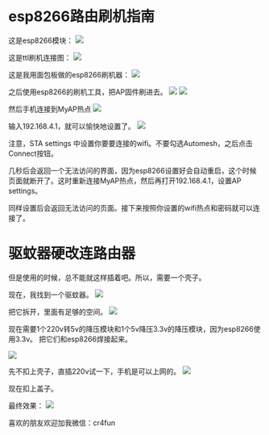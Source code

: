 # esp8266路由刷机指南

这是esp8266模块：
![](./1.png)

这是ttl刷机连接图：
![](./2.png)

这是我用面包板做的esp8266刷机器：
![](./3.png)


之后使用esp8266的刷机工具，把AP固件刷进去。
![](./4.png)
![](./5.png)

然后手机连接到MyAP热点
![](./6.png)

输入192.168.4.1，就可以愉快地设置了。
![](./7.png)

注意，STA settings 中设置你要要连接的wifi。不要勾选Automesh，之后点击Connect按钮。

几秒后会返回一个无法访问的界面，因为esp8266设置好会自动重启，这个时候页面就断开了。这时重新连接MyAP热点，然后再打开192.168.4.1，设置AP settings。

同样设置后会返回无法访问的页面。接下来按照你设置的wifi热点和密码就可以连接了。

# 驱蚊器硬改连路由器

但是使用的时候，总不能就这样插着吧。所以，需要一个壳子。

现在，我找到一个驱蚊器。
![](./8.png)

把它拆开，里面有足够的空间。
![](./9.png)

现在需要1个220v转5v的降压模块和1个5v降压3.3v的降压模块，因为esp8266使用3.3v。
把它们和esp8266焊接起来。

![](./10.png)

先不扣上壳子，直插220v试一下，手机是可以上网的。
![](./11.png)

现在扣上盖子。

最终效果：
![](./12.png)

喜欢的朋友欢迎加我微信：cr4fun
